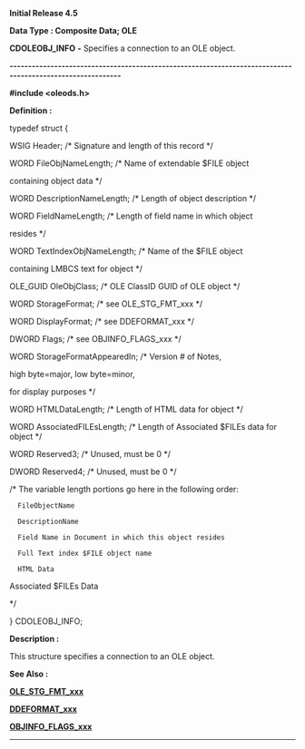 




<!--
 /\* Font Definitions \*/
 @font-face
 {font-family:Courier;
 panose-1:2 7 4 9 2 2 5 2 4 4;}
@font-face
 {font-family:Helv;
 panose-1:2 11 6 4 2 2 2 3 2 4;}
@font-face
 {font-family:"Cambria Math";
 panose-1:2 4 5 3 5 4 6 3 2 4;}
 /\* Style Definitions \*/
 p.MsoNormal, li.MsoNormal, div.MsoNormal
 {margin-top:0cm;
 margin-right:0cm;
 margin-bottom:8.0pt;
 margin-left:0cm;
 line-height:107%;
 font-size:11.0pt;
 font-family:"Calibri",sans-serif;}
.MsoChpDefault
 {font-size:11.0pt;}
.MsoPapDefault
 {margin-bottom:8.0pt;
 line-height:107%;}
 /\* Page Definitions \*/
 @page WordSection1
 {size:612.0pt 792.0pt;
 margin:72.0pt 72.0pt 72.0pt 72.0pt;}
div.WordSection1
 {page:WordSection1;}
-->




**Initial Release 4.5**



**Data Type : Composite Data; OLE**



**CDOLEOBJ\_INFO** **-** Specifies a
connection to an OLE object.


**----------------------------------------------------------------------------------------------------------**



**#include
<oleods.h>**



**Definition :**



typedef struct {  

   WSIG  Header;          /\* Signature and length of this record \*/  

   WORD  FileObjNameLength; /\* Name of extendable $FILE object


                            
containing object data \*/  

   WORD  DescriptionNameLength; /\* Length of object description \*/  

   WORD  FieldNameLength; /\* Length of field name in which object


                            
resides \*/  

   WORD  TextIndexObjNameLength; /\* Name of the $FILE object


                            
containing LMBCS text for object \*/  

   OLE\_GUID OleObjClass;  /\* OLE ClassID GUID of OLE object \*/  

   WORD  StorageFormat;   /\* see OLE\_STG\_FMT\_xxx \*/       

   WORD  DisplayFormat;   /\* see DDEFORMAT\_xxx \*/  

   DWORD Flags;           /\* see OBJINFO\_FLAGS\_xxx \*/  

   WORD  StorageFormatAppearedIn; /\* Version # of Notes,


                            
high byte=major, low byte=minor,


                            
for display purposes \*/  

   WORD  HTMLDataLength;  /\* Length of HTML data for object \*/  

   WORD  AssociatedFILEsLength;  /\* Length of Associated $FILEs data for object
\*/  

   WORD  Reserved3;       /\* Unused, must be 0 \*/  

   DWORD Reserved4;       /\* Unused, must be 0 \*/  

/\* The variable length portions go here in the following order:


      FileObjectName  

      DescriptionName  

      Field Name in Document in which this object resides  

      Full Text index $FILE object name  

      HTML Data


          
Associated $FILEs Data


\*/  

} CDOLEOBJ\_INFO;


 


**Description :**



This
structure specifies a connection to an OLE object.


 **See Also :**


**[OLE\_STG\_FMT\_xxx](notes:///8525872100478C66/61FD4E9848264AD28525620B006BA8BD/858073E32C8EEA0D852563B7004D67CB)**


**[DDEFORMAT\_xxx](notes:///8525872100478C66/61FD4E9848264AD28525620B006BA8BD/85255D56004D3F6385255D28006FB649)**


**[OBJINFO\_FLAGS\_xxx](OBJINFO_FLAGS_xxx.md)**



----------------------------------------------------------------------------------------------------------


 





